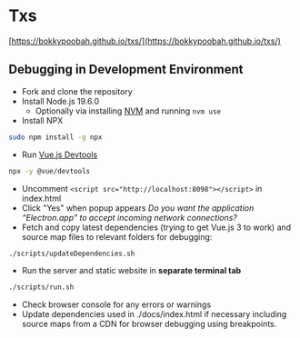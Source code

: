 # Txs

[https://bokkypoobah.github.io/txs/](https://bokkypoobah.github.io/txs/)

## Debugging in Development Environment

* Fork and clone the repository
* Install Node.js 19.6.0
    * Optionally via installing [NVM](https://github.com/nvm-sh/nvm) and running `nvm use`
* Install NPX
```bash
sudo npm install -g npx
```
* Run [Vue.js Devtools](https://devtools.vuejs.org/guide/installation.html#using-global-package)
```bash
npx -y @vue/devtools
```
* Uncomment `<script src="http://localhost:8098"></script>` in index.html
* Click "Yes" when popup appears _Do you want the application “Electron.app” to accept incoming network connections?_
* Fetch and copy latest dependencies (trying to get Vue.js 3 to work) and source map files to relevant folders for debugging:
```bash
./scripts/updateDependencies.sh
```
* Run the server and static website in **separate terminal tab**
```bash
./scripts/run.sh
```
* Check browser console for any errors or warnings
* Update dependencies used in ./docs/index.html if necessary including source maps from a CDN for browser debugging using breakpoints. 
